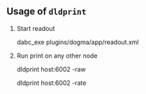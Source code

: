 ## Usage of `dldprint`

1. Start readout

    dabc_exe plugins/dogma/app/readout.xml

2. Run print on any other node

    dldprint host:6002 -raw

    dldprint host:6002 -rate

